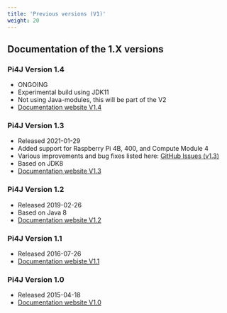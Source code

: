 ```yaml
---
title: 'Previous versions (V1)'
weight: 20
---
```


## Documentation of the 1.X versions

### Pi4J Version 1.4

* ONGOING
* Experimental build using JDK11
* Not using Java-modules, this will be part of the V2
* [Documentation website V1.4](/1.4/index.html)

### Pi4J Version 1.3

* Released 2021-01-29
* Added support for Raspberry Pi 4B, 400, and Compute Module 4
* Various improvements and bug fixes listed here: [GitHub Issues (v1.3)](https://github.com/Pi4J/pi4j/milestone/10?closed=1)
* Based on JDK8
* [Documentation website V1.3](/1.3/index.html)

### Pi4J Version 1.2

* Released 2019-02-26
* Based on Java 8
* [Documentation website V1.2](/1.2/index.html)

### Pi4J Version 1.1

* Released 2016-07-26
* [Documentation webiste V1.1](/1.1/index.html)

### Pi4J Version 1.0

* Released 2015-04-18
* [Documentation website V1.0](/1.0/index.html)